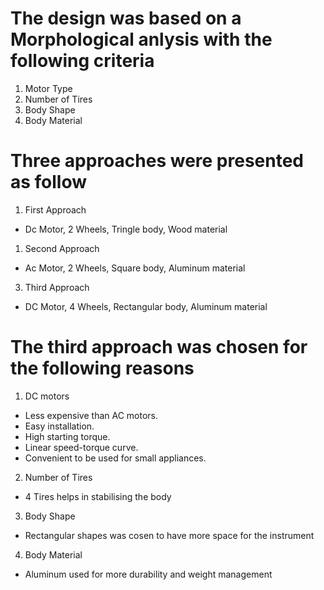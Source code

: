 # The design was based on a Morphological anlysis with the following criteria  
1. Motor Type
2. Number of Tires 
3. Body Shape 
4. Body Material

# Three approaches were presented as follow
1. First Approach
* Dc Motor, 2 Wheels, Tringle body, Wood material 
1. Second Approach
* Ac Motor, 2 Wheels, Square body, Aluminum material
3. Third Approach 
* DC Motor, 4 Wheels, Rectangular body, Aluminum material

# The third approach was chosen for the following reasons 
1. DC motors 
*	Less expensive than AC motors.
*	Easy installation.
*	High starting torque.
*	Linear speed-torque curve.
*	Convenient to be used for small appliances.
2. Number of Tires 
* 4 Tires helps in stabilising the body
3. Body Shape 
* Rectangular shapes was cosen to have more space for the instrument
4. Body Material
* Aluminum used for more durability and weight management   

